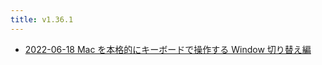 ```yaml
---
title: v1.36.1
---
```



- [2022-06-18 Mac を本格的にキーボードで操作する Window 切り替え編](./../../../../../d/2022/06/18/Mac_を本格的にキーボードで操作する_Window_切り替え編.md)




